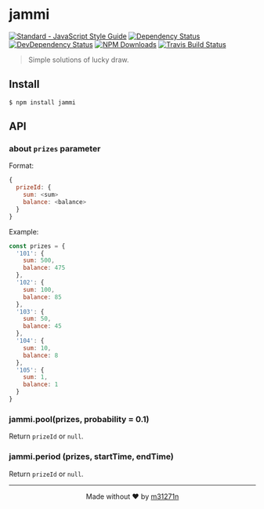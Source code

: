# jammi

[![Standard - JavaScript Style Guide](https://img.shields.io/badge/code%20style-standard-brightgreen.svg)](https://standardjs.com/)
[![Dependency Status](https://img.shields.io/david/m31271n/jammi.svg)](#)
[![DevDependency Status](https://img.shields.io/david/m31271n/jammi.svg)](#)
[![NPM Downloads](https://img.shields.io/npm/dm/jammi.svg)](#)
[![Travis Build Status](https://img.shields.io/travis/m31271n/jammi.svg)](#)

> Simple solutions of lucky draw.

## Install

```
$ npm install jammi
```

## API
### about `prizes` parameter

Format:

```js
{
  prizeId: {
    sum: <sum>
    balance: <balance>
  }
}
```

Example:

```js
const prizes = {
  '101': {
    sum: 500,
    balance: 475
  },
  '102': {
    sum: 100,
    balance: 85
  },
  '103': {
    sum: 50,
    balance: 45
  },
  '104': {
    sum: 10,
    balance: 8
  },
  '105': {
    sum: 1,
    balance: 1
  }
}
```

### jammi.pool(prizes, probability = 0.1)

Return `prizeId` or `null`.

### jammi.period (prizes, startTime, endTime)

Return `prizeId` or `null`.

* * *

<p align="center">Made without ❤ by <a href="http://index.m31271n.com">m31271n</a></p>
